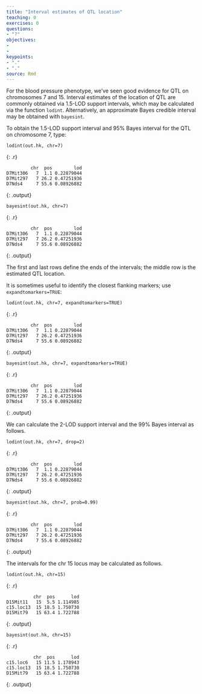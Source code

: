```yaml
---
title: "Interval estimates of QTL location"
teaching: 0
exercises: 0
questions:
- "?"
objectives:
- 
- 
keypoints:
- "."
- "."
source: Rmd
---
```




For the blood pressure phenotype, we’ve seen good evidence for QTL on chromosomes 7 and 15. Interval estimates of the location of QTL are commonly obtained via 1.5-LOD support intervals, which may be calculated via the function `lodint`. Alternatively, an approximate Bayes credible interval may be obtained with `bayesint`.



To obtain the 1.5-LOD support interval and 95% Bayes interval for the QTL on chromosome 7, type:


~~~
lodint(out.hk, chr=7)
~~~
{: .r}



~~~
         chr  pos        lod
D7Mit306   7  1.1 0.22879044
D7Mit297   7 26.2 0.47251936
D7Nds4     7 55.6 0.08926882
~~~
{: .output}



~~~
bayesint(out.hk, chr=7)
~~~
{: .r}



~~~
         chr  pos        lod
D7Mit306   7  1.1 0.22879044
D7Mit297   7 26.2 0.47251936
D7Nds4     7 55.6 0.08926882
~~~
{: .output}

The first and last rows define the ends of the intervals; the middle row is the estimated QTL location.

It is sometimes useful to identify the closest flanking markers; use `expandtomarkers=TRUE`:


~~~
lodint(out.hk, chr=7, expandtomarkers=TRUE)
~~~
{: .r}



~~~
         chr  pos        lod
D7Mit306   7  1.1 0.22879044
D7Mit297   7 26.2 0.47251936
D7Nds4     7 55.6 0.08926882
~~~
{: .output}



~~~
bayesint(out.hk, chr=7, expandtomarkers=TRUE)
~~~
{: .r}



~~~
         chr  pos        lod
D7Mit306   7  1.1 0.22879044
D7Mit297   7 26.2 0.47251936
D7Nds4     7 55.6 0.08926882
~~~
{: .output}

We can calculate the 2-LOD support interval and the 99% Bayes interval as follows.


~~~
lodint(out.hk, chr=7, drop=2)
~~~
{: .r}



~~~
         chr  pos        lod
D7Mit306   7  1.1 0.22879044
D7Mit297   7 26.2 0.47251936
D7Nds4     7 55.6 0.08926882
~~~
{: .output}



~~~
bayesint(out.hk, chr=7, prob=0.99)
~~~
{: .r}



~~~
         chr  pos        lod
D7Mit306   7  1.1 0.22879044
D7Mit297   7 26.2 0.47251936
D7Nds4     7 55.6 0.08926882
~~~
{: .output}

The intervals for the chr 15 locus may be calculated as follows.


~~~
lodint(out.hk, chr=15)
~~~
{: .r}



~~~
          chr  pos      lod
D15Mit11   15  5.5 1.114985
c15.loc13  15 18.5 1.750730
D15Mit79   15 63.4 1.722788
~~~
{: .output}



~~~
bayesint(out.hk, chr=15)
~~~
{: .r}



~~~
          chr  pos      lod
c15.loc6   15 11.5 1.178943
c15.loc13  15 18.5 1.750730
D15Mit79   15 63.4 1.722788
~~~
{: .output}
